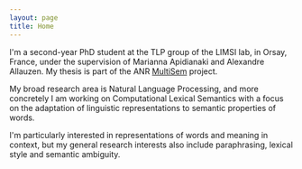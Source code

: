 ```yaml
---
layout: page
title: Home
---
```



I'm a second-year PhD student at the TLP group of the LIMSI lab, in Orsay, France, under the supervision of Marianna Apidianaki and Alexandre Allauzen. My thesis is part of the ANR [MultiSem](https://sites.google.com/view/multisem/home) project.

My broad research area is Natural Language Processing, and more concretely I am working on Computational Lexical Semantics with a focus on the adaptation of linguistic representations to semantic properties of words.

I'm particularly interested in representations of words and meaning in context, but my general research interests also include paraphrasing, lexical style and semantic ambiguity.
